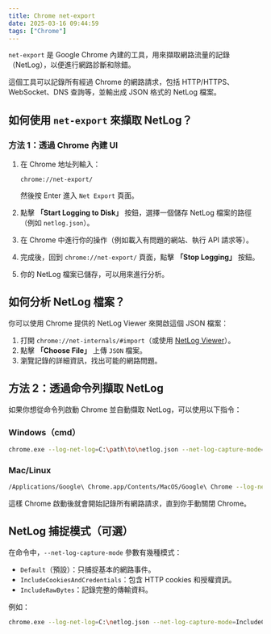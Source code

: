 ```yaml
---
title: Chrome net-export
date: 2025-03-16 09:44:59
tags: ["Chrome"]
---
```

`net-export` 是 Google Chrome 內建的工具，用來擷取網路流量的記錄（NetLog），以便進行網路診斷和除錯。

這個工具可以記錄所有經過 Chrome 的網路請求，包括 HTTP/HTTPS、WebSocket、DNS 查詢等，並輸出成 JSON 格式的 NetLog 檔案。

## **如何使用 `net-export` 來擷取 NetLog？**

### **方法 1：透過 Chrome 內建 UI**

1. 在 Chrome 地址列輸入：
   ```
   chrome://net-export/
   ```
   然後按 Enter 進入 `Net Export` 頁面。

2. 點擊 **「Start Logging to Disk」** 按鈕，選擇一個儲存 NetLog 檔案的路徑（例如 `netlog.json`）。

3. 在 Chrome 中進行你的操作（例如載入有問題的網站、執行 API 請求等）。

4. 完成後，回到 `chrome://net-export/` 頁面，點擊 **「Stop Logging」** 按鈕。

5. 你的 NetLog 檔案已儲存，可以用來進行分析。

## **如何分析 NetLog 檔案？**

你可以使用 Chrome 提供的 NetLog Viewer 來開啟這個 JSON 檔案：

1. 打開 `chrome://net-internals/#import`（或使用 [NetLog Viewer](https://netlog-viewer.appspot.com/)）。
2. 點擊 **「Choose File」** 上傳 `JSON` 檔案。
3. 瀏覽記錄的詳細資訊，找出可能的網路問題。

## **方法 2：透過命令列擷取 NetLog**

如果你想從命令列啟動 Chrome 並自動擷取 NetLog，可以使用以下指令：

### **Windows（cmd）**
```sh
chrome.exe --log-net-log=C:\path\to\netlog.json --net-log-capture-mode=IncludeSocketBytes
```

### **Mac/Linux**
```sh
/Applications/Google\ Chrome.app/Contents/MacOS/Google\ Chrome --log-net-log=~/netlog.json --net-log-capture-mode=IncludeSocketBytes
```

這樣 Chrome 啟動後就會開始記錄所有網路請求，直到你手動關閉 Chrome。

## **NetLog 捕捉模式（可選）**

在命令中，`--net-log-capture-mode` 參數有幾種模式：

- `Default`（預設）：只捕捉基本的網路事件。
- `IncludeCookiesAndCredentials`：包含 HTTP cookies 和授權資訊。
- `IncludeRawBytes`：記錄完整的傳輸資料。

例如：
```sh
chrome.exe --log-net-log=C:\netlog.json --net-log-capture-mode=IncludeCookiesAndCredentials
```
